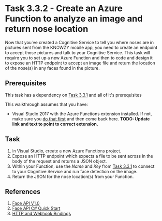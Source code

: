 # Task 3.3.2 - Create an Azure Function to analyze an image and return nose location

Now that you've created a Cognitive Service to tell you where noses are in pictures sent from the KNOWZY mobile app, you need to create an endpoint to accept those pictures and talk to your Cognitive Service.  This task will require you to set up a new Azure Function and then to code and design it to expose an HTTP endpoint to accept an image file and return the location of the nose(s) in any faces found in the picture.

## Prerequisites 

This task has a dependency on [Task 3.3.1](331_CognitiveServices.md) and all of it's prerequisites

This walkthrough assumes that you have:
* Visual Studio 2017 with the Azure Functions extension installed. If not, make sure you [do that first](http://docs.micrsoft.com) and then come back here.  **TODO:  Update link and text to point to correct extension.**


## Task 

1.  In Visual Studio, create a new Azure Functions project.  
2.  Expose an HTTP endpoint which expects a file to be sent across in the body of the request and returns a JSON object.
3.  Within your Function, use the *Name* and *Key* from [Task 3.3.1](331_CognitiveServices.md) to connect to your Cognitive Service and run face detection on the image.
4.  Return the JSON for the nose location(s) from your Function.

## References

1.  [Face API V1.0](https://westus.dev.cognitive.microsoft.com/docs/services/563879b61984550e40cbbe8d/operations/563879b61984550f30395236)
2.  [Face API C# Quick Start](https://docs.microsoft.com/en-us/azure/cognitive-services/face/quickstarts/csharp)
3.  [HTTP and Webhook Bindings](https://docs.microsoft.com/en-us/azure/azure-functions/functions-bindings-http-webhook)